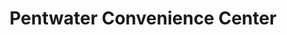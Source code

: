 ---
title: "Pentwater Convenience Center"
url: /pentwater/pentwater-convenience-center/
shop: Lebensmittel
---